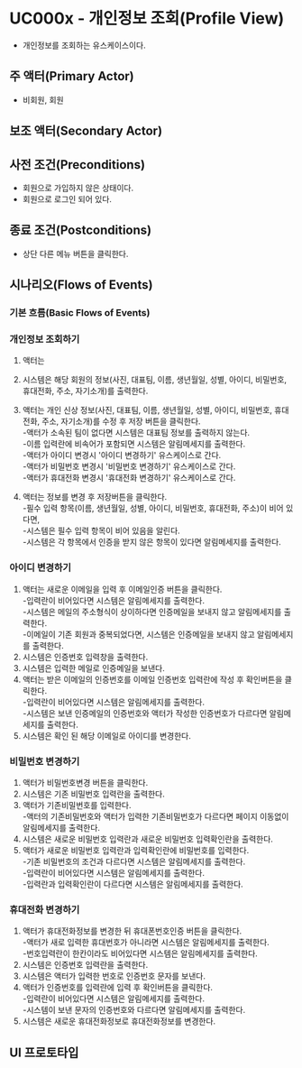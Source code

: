 # UC000x - 개인정보 조회(Profile View)
 - 개인정보를 조회하는 유스케이스이다.
 
## 주 액터(Primary Actor)
 - 비회원, 회원
 
## 보조 액터(Secondary Actor)

## 사전 조건(Preconditions)
 - 회원으로 가입하지 않은 상태이다.
 - 회원으로 로그인 되어 있다.

## 종료 조건(Postconditions)
 - 상단 다른 메뉴 버튼을 클릭한다.



## 시나리오(Flows of Events)

### 기본 흐름(Basic Flows of Events)

### 개인정보 조회하기
 1. 액터는 
 
 2. 시스템은 해당 회원의 정보(사진, 대표팀, 이름, 생년월일, 성별, 아이디, 비밀번호, 휴대전화, 주소, 자기소개)를 출력한다.

 3. 액터는 개인 신상 정보(사진, 대표팀, 이름, 생년월일, 성별, 아이디, 비밀번호, 휴대전화, 주소, 자기소개)를 수정 후 저장 버튼을 클릭한다. \
   -액터가 소속된 팀이 없다면 시스템은 대표팀 정보를 출력하지 않는다. \
   -이름 입력란에 비속어가 포함되면 시스템은 알림메세지를 출력한다. \
   -액터가 아이디 변경시 '아이디 변경하기' 유스케이스로 간다. \
   -액터가 비밀번호 변경시 '비밀번호 변경하기' 유스케이스로 간다. \
   -액터가 휴대전화 변경시 '휴대전화 변경하기' 유스케이스로 간다. 

 4. 액터는 정보를 변경 후 저장버튼을 클릭한다. \
 -필수 입력 항목(이름, 생년월일, 성별, 아이디, 비밀번호, 휴대전화, 주소)이 비어 있다면, \
 -시스템은 필수 입력 항목이 비어 있음을 알린다. \
 -시스템은 각 항목에서 인증을 받지 않은 항목이 있다면 알림메세지를 출력한다.



### 아이디 변경하기

 1. 액터는 새로운 이메일을 입력 후 이메일인증 버튼을 클릭한다. \
    -입력란이 비어있다면 시스템은 알림메세지를 출력한다. \
    -시스템은 메일의 주소형식이 상이하다면 인증메일을 보내지 않고 알림메세지를 출력한다. \
    -이메일이 기존 회원과 중복되었다면, 시스템은 인증메일을 보내지 않고 알림메세지를 출력한다. 
 2. 시스템은 인증번호 입력창을 출력한다.
 3. 시스템은 입력한 메일로 인증메일을 보낸다.
 4. 액터는 받은 이메일의 인증번호를 이메일 인증번호 입력란에 작성 후 확인버튼을 클릭한다. \
    -입력란이 비어있다면 시스템은 알림메세지를 출력한다. \
    -시스템은 보낸 인증메일의 인증번호와 액터가 작성한 인증번호가 다르다면 알림메세지를 출력한다. 
 5. 시스템은 확인 된 해당 이메일로 아이디를 변경한다.
 

### 비밀번호 변경하기

 1. 액터가 비밀번호변경 버튼을 클릭한다. 
 2. 시스템은 기존 비밀번호 입력란을 출력한다.
 3. 액터가 기존비밀번호를 입력한다. \
    -액터의 기존비밀번호와 액터가 입력한 기존비밀번호가 다르다면 페이지 이동없이 알림메세지를 출력한다.
 4. 시스템은 새로운 비밀번호 입력란과 새로운 비밀번호 입력확인란을 출력한다.
 5. 액터가 새로운 비밀번호 입력란과 입력확인란에 비밀번호를 입력한다. \
    -기존 비밀번호의 조건과 다르다면 시스템은 알림메세지를 출력한다. \
    -입력란이 비어있다면 시스템은 알림메세지를 출력한다. \
    -입력란과 입력확인란이 다르다면 시스템은 알림메세지를 출력한다.


### 휴대전화 변경하기

 1. 액터가 휴대전화정보를 변경한 뒤 휴대폰번호인증 버튼을 클릭한다. \
    -액터가 새로 입력한 휴대번호가 아니라면 시스템은 알림메세지를 출력한다. \
    -번호입력란이 한칸이라도 비어있다면 시스템은 알림메세지를 출력한다.
 2. 시스템은 인증번호 입력란을 출력한다.
 3. 시스템은 액터가 입력한 번호로 인증번호 문자를 보낸다.
 4. 액터가 인증번호를 입력란에 입력 후 확인버튼을 클릭한다. \
    -입력란이 비어있다면 시스템은 알림메세지를 출력한다. \
    -시스템이 보낸 문자의 인증번호와 다르다면 알림메세지를 출력한다. 
 5. 시스템은 새로운 휴대전화정보로 휴대전화정보를 변경한다.

## UI 프로토타입

